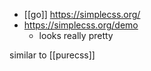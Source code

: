 -	[[go]] https://simplecss.org/
-	https://simplecss.org/demo
	-	looks really pretty

similar to [[purecss]]